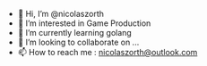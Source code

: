 - 👋 Hi, I’m @nicolaszorth
- 👀 I’m interested in Game Production
- 🌱 I’m currently learning golang
- 💞️ I’m looking to collaborate on ...
- 📫 How to reach me : nicolaszorth@outlook.com

<!---
nicolaszorth/nicolaszorth is a ✨ special ✨ repository because its `README.md` (this file) appears on your GitHub profile.
You can click the Preview link to take a look at your changes.
--->
